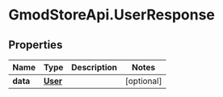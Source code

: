 # GmodStoreApi.UserResponse

## Properties

Name | Type | Description | Notes
------------ | ------------- | ------------- | -------------
**data** | [**User**](User.md) |  | [optional] 


